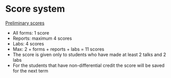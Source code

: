 # Score system

[Preliminary scores](https://disk.yandex.ru/i/DVirZzNlbUdPYg)

* All forms: 1 score
* Reports: maximum 4 scores
* Labs: 4 scores
* Max: 2 + forms + reports + labs =  11 scores
* The score is given only to students who have made at least 2 talks and 2 labs
* For the students that have non-differential credit the score will be saved for the next term
  
  

